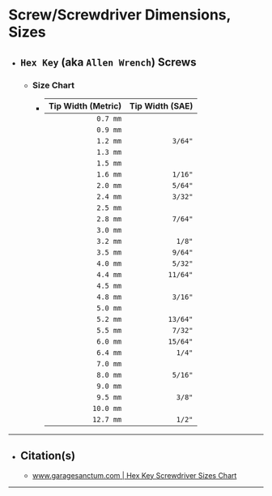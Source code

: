 <!-- https://github.com/mcavallo-git/Coding/blob/main/hardware/screws-screwdrivers/hex-key-allen-wrench_dimensions-sizes.md -->

# Screw/Screwdriver Dimensions, Sizes

- ## `Hex Key` (aka `Allen Wrench`) Screws
  - ### Size Chart
    - | Tip Width (Metric) | Tip Width (SAE) |
      | -----------------: | --------------: |
      |           `0.7 mm` |                 |
      |           `0.9 mm` |                 |
      |           `1.2 mm` |         `3/64"` |
      |           `1.3 mm` |                 |
      |           `1.5 mm` |                 |
      |           `1.6 mm` |         `1/16"` |
      |           `2.0 mm` |         `5/64"` |
      |           `2.4 mm` |         `3/32"` |
      |           `2.5 mm` |                 |
      |           `2.8 mm` |         `7/64"` |
      |           `3.0 mm` |                 |
      |           `3.2 mm` |          `1/8"` |
      |           `3.5 mm` |         `9/64"` |
      |           `4.0 mm` |         `5/32"` |
      |           `4.4 mm` |        `11/64"` |
      |           `4.5 mm` |                 |
      |           `4.8 mm` |         `3/16"` |
      |           `5.0 mm` |                 |
      |           `5.2 mm` |        `13/64"` |
      |           `5.5 mm` |         `7/32"` |
      |           `6.0 mm` |        `15/64"` |
      |           `6.4 mm` |          `1/4"` |
      |           `7.0 mm` |                 |
      |           `8.0 mm` |         `5/16"` |
      |           `9.0 mm` |                 |
      |           `9.5 mm` |          `3/8"` |
      |          `10.0 mm` |                 |
      |          `12.7 mm` |          `1/2"` |

***

- ## Citation(s)
  - [www.garagesanctum.com | Hex Key Screwdriver Sizes Chart](https://www.garagesanctum.com/size-chart/screwdriver-sizes-chart/#ftoc-heading-2)

***

